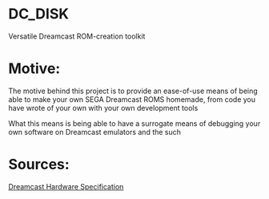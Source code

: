 # DC_DISK
Versatile Dreamcast ROM-creation toolkit 

# Motive:

The motive behind this project is to provide an ease-of-use means of being able to make
your own SEGA Dreamcast ROMS homemade, from code you have wrote of your own with your own development tools

What this means is being able to have a surrogate means of debugging your own software on Dreamcast emulators and the such

# Sources:

[Dreamcast Hardware Specification](https://segaretro.org/images/8/8b/Dreamcast_Hardware_Specification_Outline.pdf)
